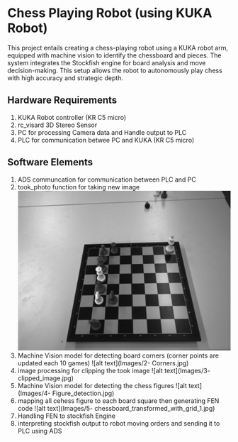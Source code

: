 # Chess Playing Robot (using KUKA Robot)
This project entails creating a chess-playing robot using a KUKA robot arm, equipped with machine vision to identify the chessboard and pieces. The system integrates the Stockfish engine for board analysis and move decision-making. This setup allows the robot to autonomously play chess with high accuracy and strategic depth.
## Hardware Requirements
1. KUKA Robot controller (KR C5 micro)
2. rc_visard 3D Stereo Sensor
3. PC for processing Camera data and Handle output to PLC
4. PLC for communication betwee PC and KUKA (KR C5 micro)
## Software Elements
1. ADS communcation for communication between PLC and PC
2. took_photo function for taking new image
![alt text](Images/1-%20image.png)
2. Machine Vision model for detecting board corners (corner points are updated each 10 games)
![alt text](Images/2- Corners.jpg)
3. image processing for clipping the took image 
![alt text](Images/3- clipped_image.jpg)
4. Machine Vision model for detecting the chess figures 
![alt text](Images/4- Figure_detection.jpg)
5. mapping all cehess figure to each board square then generating FEN code
![alt text](Images/5- chessboard_transformed_with_grid_1.jpg)
6. Handling FEN to stockfish Engine
7. interpreting stockfish output to robot moving orders and sending it to PLC using ADS
